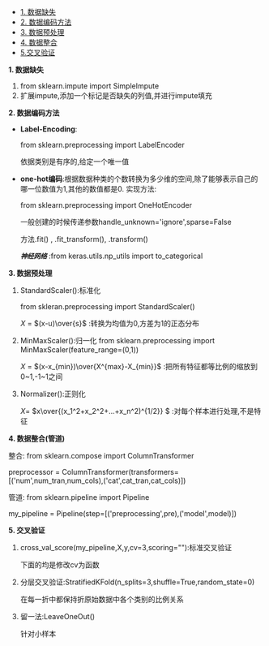 * [1. 数据缺失](#1)
* [2. 数据编码方法](#2)
* [3. 数据预处理](#3)
* [4. 数据整合](#4)
* [5.交叉验证](#5)

**<a id='1'>1. 数据缺失</a>**

1. from sklearn.impute import SimpleImpute
2. 扩展impute,添加一个标记是否缺失的列值,并进行impute填充

**<a id='2'>2. 数据编码方法</a>**

- **Label-Encoding**:

  from sklearn.preprocessing import LabelEncoder

  依据类别是有序的,给定一个唯一值

- **one-hot编码**:根据数据种类的个数转换为多少维的空间,除了能够表示自己的哪一位数值为1,其他的数值都是0. 实现方法:

  from sklearn.preprocessing import OneHotEncoder

  一般创建的时候传递参数handle_unknown='ignore',sparse=False

  方法.fit() ,  .fit_transform(),  .transform()

  <font size=2>***神经网络*** </font>:from keras.utils.np_utils import to_categorical  

**<a id='3'>3. 数据预处理</a>**

1. StandardScaler():标准化

   from skleran.preprocessing import StandardScaler()

   $X$ = $(x-u)\over{s}$ :转换为均值为0,方差为1的正态分布

2. MinMaxScaler():归一化
   from sklearn.preprocessing import MinMaxScaler(feature_range=(0,1))

   $X$ = $(x-x_{min})\over{X^{max}-X_{min}}$ :把所有特征都等比例的缩放到0\~1,-1\~1之间

3. Normalizer():正则化

   $X=$ $x\over{(x_1^2+x_2^2+...+x_n^2)^{1/2}} $ :对每个样本进行处理,不是特征

**<a id='4'>4. 数据整合(管道)</a>**

整合: from sklearn.compose import ColumnTransformer

preprocessor = ColumnTransformer(transformers=[('num',num_tran,num_cols),('cat',cat_tran,cat_cols)])

管道: from sklearn.pipeline import Pipeline

my_pipeline = Pipeline(step=[('preprocessing',pre),('model',model)])

**<a id='5'>5. 交叉验证</a>**

1. cross_val_score(my_pipeline,X,y,cv=3,scoring=""):标准交叉验证

   下面的均是修改cv为函数

2. 分层交叉验证:StratifiedKFold(n_splits=3,shuffle=True,random_state=0)

   在每一折中都保持折原始数据中各个类别的比例关系

3. 留一法:LeaveOneOut()

   针对小样本